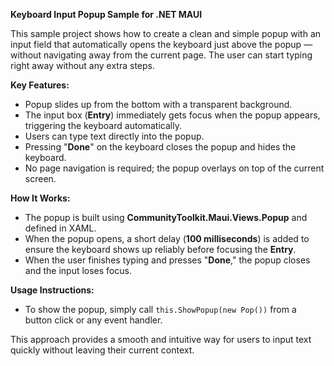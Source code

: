 **Keyboard Input Popup Sample for .NET MAUI**

This sample project shows how to create a clean and simple popup with an input field that automatically opens the keyboard just above the popup — without navigating away from the current page. The user can start typing right away without any extra steps.

**Key Features:**
- Popup slides up from the bottom with a transparent background.
- The input box (**Entry**) immediately gets focus when the popup appears, triggering the keyboard automatically.
- Users can type text directly into the popup.
- Pressing "**Done**" on the keyboard closes the popup and hides the keyboard.
- No page navigation is required; the popup overlays on top of the current screen.

**How It Works:**
- The popup is built using **CommunityToolkit.Maui.Views.Popup** and defined in XAML.
- When the popup opens, a short delay (**100 milliseconds**) is added to ensure the keyboard shows up reliably before focusing the **Entry**.
- When the user finishes typing and presses "**Done**," the popup closes and the input loses focus.

**Usage Instructions:**
- To show the popup, simply call `this.ShowPopup(new Pop())` from a button click or any event handler.

This approach provides a smooth and intuitive way for users to input text quickly without leaving their current context.

